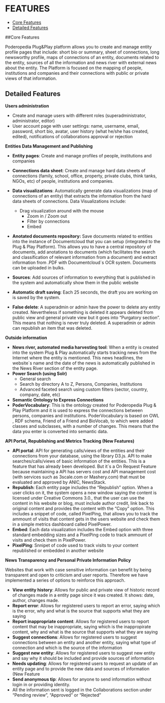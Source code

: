 FEATURES 
=============

* [Core Features](#Core-Features)
* [Detailed Features](#Detailed-Features)

##Core Features

Poderopedia Plug&Play platform allows you to create and manage entity profile pages that include: short bio or summary, sheet of connections, long newsworthy profile, maps of connections of an entity, documents related to the entity, sources of all the information and news river with external news about the entity. The Platform is focused on the mapping of people, institutions and companies and their connections with public or private views of that information. 

## Detailed Features

**Users administration**

- Create and manage users with different roles (superadministrator, administrator, editor)
- User account page with user settings: name, username, email, password, short bio, avatar, user history (what he/she has created, edited), notifications of collaborations approval or rejection

**Entities Data Management and Publishing**

- **Entity pages**: Create and manage profiles of people, institutions and companies
- **Connections data sheet**: Create and manage hard data sheets of connections (family, school, office, property, private clubs, think tanks, NGOs, etc) of people, institutions and companies.
- **Data visualizations**: Automatically generate data visualizations (map of connections of an entity) that extracts the information from the hard data sheets of connections. Data Visualizations include:

  - Drag visualization around with the mouse
	- Zoom in / Zoom out
	- Filter by connections
	- Embed

- **Anotated documents repository:** Save documents related to entities into the instance of Documentcloud that you can setup (integrated to the Plug & Play Platform). This allows you to have a central repository of documents, add anotations to documents (which facilitates the search and classification of relevant information from a document) and extract information from .PDF with Documentcloud`s OCR system. Documents can be uploaded in bulks.
- **Sources**: Add sources of information to everything that is published in the system and automatically show them in the public website
- **Automatic draft saving**: Each 25 seconds, the draft you are working on is saved by the system.
- **False delete**: A superadmin or admin have the power to delete any entity created. Nevertheless if something is deleted it appears deleted from public view and general private view but it goes into “Purgatory section”. This means that nothing is never truly deleted. A superadmin or admin can republish an item that was deleted.

**Outside information**

-	**News river, automated media harvesting tool**: When a entity is created into the system Plug & Play automatically starts tracking news from the Internet where the entity is mentioned. This news headlines, the website`s name and the date of the news is automatically published in the News River section of the entity page.
- **Power Search (using Solr)**
	- General search
	- Search by directory A to Z, Persons, Companies, Institutions
	- Advanced faceted search using custom filters (sector, country, company, date, etc)
- **Semantic Ontology to Express Connections**
- **PoderVocabulary**: This is the ontology created for Poderopedia Plug & Play Platform and it is used to express the connections between persons, companies and institutions. PoderVocabulary is based on OWL​​, RDF schema, Friend of a Friend and BioVocab, to which were added classes and subclasses, with a number of changes. This means that the data you enter is converted into semantic data.

**API Portal, Republishing and Metrics Tracking (New Features)**

- **API portal**: API for generating calls/views of the entities and their connections from your database, using the library D3.js. API to make searches/calls/views of basic information of the entities. This is a feature that has already been developed. But it`s a On Request Feature because maintaining a API has servers cost and API management cost (with services such as 3scale.com or Mashery.com) that must be evaluated and approved by ANIC, NewsStack.
- **Republish**: Each entity page includes the “Republish” option. When a user clicks on it, the system opens a new window saying the content is licensed under Creative Commons 3.0., that the user can use the content in his website or blog, must include author credit, link back to original content and provides the content with the “Copy” option. This includes a snippet of code, called PixelPing, that allows you to track the ammount of visits that content gets in the users website and check them in a simple metrics dashboard called PixelPower.
- **Embed**: Each data visualization includes the Embed option with three standard embedding sizes and a PixelPing code to track ammount of visits and check them in PixelPower.
- **PixelPing**: Snnipet of code used to track visits to your content republished or embedded in another website


**News Transparency and Personal Private Information Policy**

Websites that work with case sensitive information can benefit by being transparent and open to criticism and user reports. Therefore we have implemented a series of options to reinforce this approach.

- **View entity history**: Allows for public and private view of historic record of changes made in a entity page since it was created. It shows: date, author, changes made.
- **Report error**: Allows for registered users to report an error, saying which is the error, why and what is the source that supports what they are saying
- **Report inappropriate content**: Allows for registered users to report content that may be inappropriate, saying which is the inappropirate content, why and what is the source that supports what they are saying
- **Suggest connections**: Allows for registered users to suggest connections between an entity and another entity, saying what type of connection and which is the source of the information
- **Suggest new entity**: Allows for registered users to suggest new entity and say why it should be included and provide sources of information
- **Needs updating**: Allows for registered users to request an update of an entity page and to provide the new data and sources of information (New Feature
- **Send anonymous tip**: Allows for anyone to send information without login in or providing identity.
- All the information sent is logged in the Collaborations section under “Pending review”, “Approved” or “Rejected”
